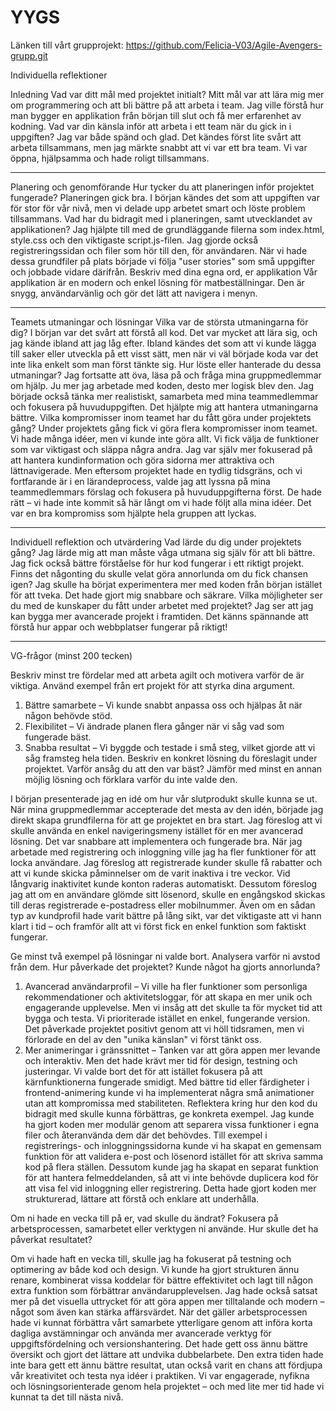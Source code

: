 # YYGS
Länken till vårt grupprojekt: 
https://github.com/Felicia-V03/Agile-Avengers-grupp.git

Individuella reflektioner

Inledning
Vad var ditt mål med projektet initialt?
Mitt mål var att lära mig mer om programmering och att bli bättre på att arbeta i team. Jag ville förstå hur man bygger en applikation från början till slut och få mer erfarenhet av kodning.
Vad var din känsla inför att arbeta i ett team när du gick in i uppgiften?
Jag var både spänd och glad. Det kändes först lite svårt att arbeta tillsammans, men jag märkte snabbt att vi var ett bra team. Vi var öppna, hjälpsamma och hade roligt tillsammans.
________________________________________

Planering och genomförande
Hur tycker du att planeringen inför projektet fungerade?
Planeringen gick bra. I början kändes det som att uppgiften var för stor för vår nivå, men vi delade upp arbetet smart och löste problem tillsammans.
Vad har du bidragit med i planeringen, samt utvecklandet av applikationen?
Jag hjälpte till med de grundläggande filerna som index.html, style.css och den viktigaste script.js-filen. Jag gjorde också registreringssidan och filer som hör till den, för användaren. När vi hade dessa grundfiler på plats började vi följa "user stories" som små uppgifter och jobbade vidare därifrån.
Beskriv med dina egna ord, er applikation
Vår applikation är en modern och enkel lösning för matbeställningar. Den är snygg, användarvänlig och gör det lätt att navigera i menyn.
________________________________________

Teamets utmaningar och lösningar
Vilka var de största utmaningarna för dig?
I början var det svårt att förstå all kod. Det var mycket att lära sig, och jag kände ibland att jag låg efter. Ibland kändes det som att vi kunde lägga till saker eller utveckla på ett visst sätt, men när vi väl började koda var det inte lika enkelt som man först tänkte sig.
Hur löste eller hanterade du dessa utmaningar?
Jag fortsatte att öva, läsa på och fråga mina gruppmedlemmar om hjälp. Ju mer jag arbetade med koden, desto mer logisk blev den. Jag började också tänka mer realistiskt, samarbeta med mina teammedlemmar och fokusera på huvuduppgiften. Det hjälpte mig att hantera utmaningarna bättre.
Vilka kompromisser inom teamet har du fått göra under projektets gång?
Under projektets gång fick vi göra flera kompromisser inom teamet. Vi hade många idéer, men vi kunde inte göra allt. Vi fick välja de funktioner som var viktigast och släppa några andra. Jag var själv mer fokuserad på att hantera kundinformation och göra sidorna mer attraktiva och lättnavigerade. Men eftersom projektet hade en tydlig tidsgräns, och vi fortfarande är i en lärandeprocess, valde jag att lyssna på mina teammedlemmars förslag och fokusera på huvuduppgifterna först. De hade rätt – vi hade inte kommit så här långt om vi hade följt alla mina idéer. Det var en bra kompromiss som hjälpte hela gruppen att lyckas.
________________________________________

Individuell reflektion och utvärdering
Vad lärde du dig under projektets gång?
Jag lärde mig att man måste våga utmana sig själv för att bli bättre. Jag fick också bättre förståelse för hur kod fungerar i ett riktigt projekt.
Finns det någonting du skulle velat göra annorlunda om du fick chansen igen?
Jag skulle ha börjat experimentera mer med koden från början istället för att tveka. Det hade gjort mig snabbare och säkrare.
Vilka möjligheter ser du med de kunskaper du fått under arbetet med projektet?
Jag ser att jag kan bygga mer avancerade projekt i framtiden. Det känns spännande att förstå hur appar och webbplatser fungerar på riktigt!
________________________________________
VG-frågor (minst 200 tecken)

Beskriv minst tre fördelar med att arbeta agilt och motivera varför de är viktiga. Använd exempel från ert projekt för att styrka dina argument.
1.	Bättre samarbete – Vi kunde snabbt anpassa oss och hjälpas åt när någon behövde stöd.
2.	Flexibilitet – Vi ändrade planen flera gånger när vi såg vad som fungerade bäst.
3.	Snabba resultat – Vi byggde och testade i små steg, vilket gjorde att vi såg framsteg hela tiden.
Beskriv en konkret lösning du föreslagit under projektet. Varför ansåg du att den var bäst? Jämför med minst en annan möjlig lösning och förklara varför du inte valde den.

I början presenterade jag en idé om hur vår slutprodukt skulle kunna se ut. När mina gruppmedlemmar accepterade det mesta av den idén, började jag direkt skapa grundfilerna för att ge projektet en bra start.
Jag föreslog att vi skulle använda en enkel navigeringsmeny istället för en mer avancerad lösning. Det var snabbare att implementera och fungerade bra.
När jag arbetade med registrering och inloggning ville jag ha fler funktioner för att locka användare. Jag föreslog att registrerade kunder skulle få rabatter och att vi kunde skicka påminnelser om de varit inaktiva i tre veckor. Vid långvarig inaktivitet kunde konton raderas automatiskt. Dessutom föreslog jag att om en användare glömde sitt lösenord, skulle en engångskod skickas till deras registrerade e-postadress eller mobilnummer.  Även om en sådan typ av kundprofil hade varit bättre på lång sikt, var det viktigaste att vi hann klart i tid – och framför allt att vi först fick en enkel funktion som faktiskt fungerar.

Ge minst två exempel på lösningar ni valde bort. Analysera varför ni avstod från dem. Hur påverkade det projektet? Kunde något ha gjorts annorlunda?
1.	Avancerad användarprofil – Vi ville ha fler funktioner som personliga rekommendationer och aktivitetsloggar, för att skapa en mer unik och engagerande upplevelse. Men vi insåg att det skulle ta för mycket tid att bygga och testa. Vi prioriterade istället en enkel, fungerande version. Det påverkade projektet positivt genom att vi höll tidsramen, men vi förlorade en del av den "unika känslan" vi först tänkt oss.
2.	Mer animeringar i gränssnittet – Tanken var att göra appen mer levande och interaktiv. Men det hade krävt mer tid för design, testning och justeringar. Vi valde bort det för att istället fokusera på att kärnfunktionerna fungerade smidigt. Med bättre tid eller färdigheter i frontend-animering kunde vi ha implementerat några små animationer utan att kompromissa med stabiliteten.
Reflektera kring hur den kod du bidragit med skulle kunna förbättras, ge konkreta exempel.
Jag kunde ha gjort koden mer modulär genom att separera vissa funktioner i egna filer och återanvända dem där det behövdes. Till exempel i registrerings- och inloggningssidorna kunde vi ha skapat en gemensam funktion för att validera e-post och lösenord istället för att skriva samma kod på flera ställen. Dessutom kunde jag ha skapat en separat funktion för att hantera felmeddelanden, så att vi inte behövde duplicera kod för att visa fel vid inloggning eller registrering. Detta hade gjort koden mer strukturerad, lättare att förstå och enklare att underhålla.

Om ni hade en vecka till på er, vad skulle du ändrat? Fokusera på arbetsprocessen, samarbetet eller verktygen ni använde. Hur skulle det ha påverkat resultatet?

Om vi hade haft en vecka till, skulle jag ha fokuserat på testning och optimering av både kod och design. Vi kunde ha gjort strukturen ännu renare, kombinerat vissa koddelar för bättre effektivitet och lagt till någon extra funktion som förbättrar användarupplevelsen. Jag hade också satsat mer på det visuella uttrycket för att göra appen mer tilltalande och modern – något som även kan stärka affärsvärdet.
När det gäller arbetsprocessen hade vi kunnat förbättra vårt samarbete ytterligare genom att införa korta dagliga avstämningar och använda mer avancerade verktyg för uppgiftsfördelning och versionshantering. Det hade gett oss ännu bättre översikt och gjort det lättare att undvika dubbelarbete.
Den extra tiden hade inte bara gett ett ännu bättre resultat, utan också varit en chans att fördjupa vår kreativitet och testa nya idéer i praktiken. Vi var engagerade, nyfikna och lösningsorienterade genom hela projektet – och med lite mer tid hade vi kunnat ta det till nästa nivå.


